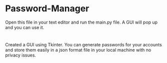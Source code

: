 # Password-Manager
Open this file in your text editor and run the main.py file. A GUI will pop up and you can use it.
#
Created a GUI using Tkinter. You can generate passwords for your accounts and store them easily in a json format file in your local machine with no privacy issues.
